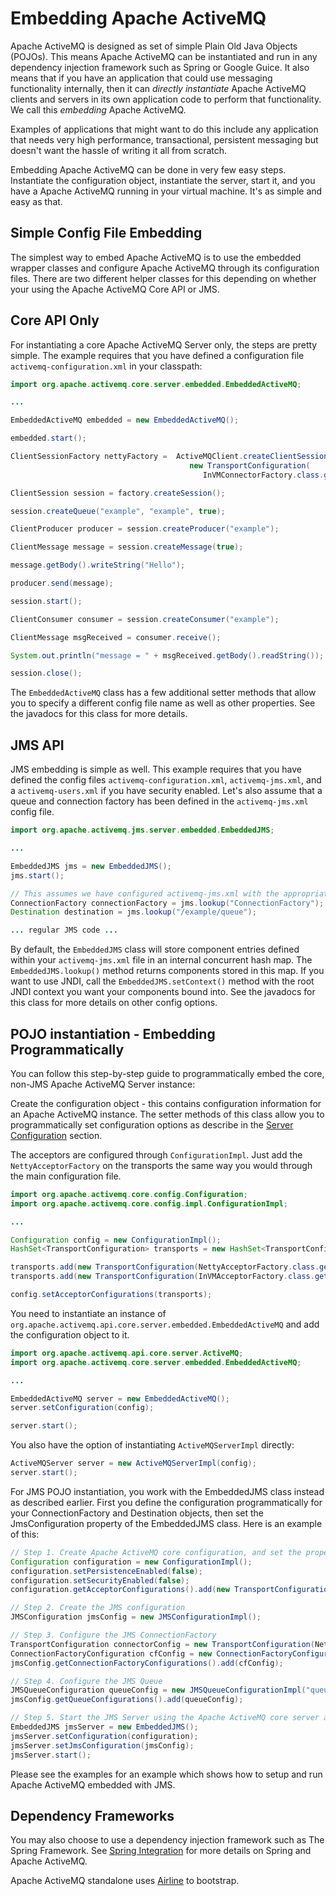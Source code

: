 # Embedding Apache ActiveMQ

Apache ActiveMQ is designed as set of simple Plain Old Java Objects (POJOs).
This means Apache ActiveMQ can be instantiated and run in any dependency
injection framework such as Spring or Google Guice. It also means that if you have an application that could use
messaging functionality internally, then it can *directly instantiate*
Apache ActiveMQ clients and servers in its own application code to perform that
functionality. We call this *embedding* Apache ActiveMQ.

Examples of applications that might want to do this include any
application that needs very high performance, transactional, persistent
messaging but doesn't want the hassle of writing it all from scratch.

Embedding Apache ActiveMQ can be done in very few easy steps. Instantiate the
configuration object, instantiate the server, start it, and you have a
Apache ActiveMQ running in your virtual machine. It's as simple and easy as
that.

## Simple Config File Embedding

The simplest way to embed Apache ActiveMQ is to use the embedded wrapper
classes and configure Apache ActiveMQ through its configuration files. There
are two different helper classes for this depending on whether your
using the Apache ActiveMQ Core API or JMS.

## Core API Only

For instantiating a core Apache ActiveMQ Server only, the steps are pretty
simple. The example requires that you have defined a configuration file
`activemq-configuration.xml` in your classpath:

``` java
import org.apache.activemq.core.server.embedded.EmbeddedActiveMQ;

...

EmbeddedActiveMQ embedded = new EmbeddedActiveMQ();

embedded.start();

ClientSessionFactory nettyFactory =  ActiveMQClient.createClientSessionFactory(
                                        new TransportConfiguration(
                                           InVMConnectorFactory.class.getName()));

ClientSession session = factory.createSession();

session.createQueue("example", "example", true);

ClientProducer producer = session.createProducer("example");

ClientMessage message = session.createMessage(true);

message.getBody().writeString("Hello");

producer.send(message);

session.start();

ClientConsumer consumer = session.createConsumer("example");

ClientMessage msgReceived = consumer.receive();

System.out.println("message = " + msgReceived.getBody().readString());

session.close();
```

The `EmbeddedActiveMQ` class has a few additional setter methods that
allow you to specify a different config file name as well as other
properties. See the javadocs for this class for more details.

## JMS API

JMS embedding is simple as well. This example requires that you have
defined the config files `activemq-configuration.xml`,
`activemq-jms.xml`, and a `activemq-users.xml` if you have security
enabled. Let's also assume that a queue and connection factory has been
defined in the `activemq-jms.xml` config file.

``` java
import org.apache.activemq.jms.server.embedded.EmbeddedJMS;

...

EmbeddedJMS jms = new EmbeddedJMS();
jms.start();

// This assumes we have configured activemq-jms.xml with the appropriate config information
ConnectionFactory connectionFactory = jms.lookup("ConnectionFactory");
Destination destination = jms.lookup("/example/queue");

... regular JMS code ...
```

By default, the `EmbeddedJMS` class will store component entries defined
within your `activemq-jms.xml` file in an internal concurrent hash map.
The `EmbeddedJMS.lookup()` method returns components stored in this map.
If you want to use JNDI, call the `EmbeddedJMS.setContext()` method with
the root JNDI context you want your components bound into. See the
javadocs for this class for more details on other config options.

## POJO instantiation - Embedding Programmatically

You can follow this step-by-step guide to programmatically embed the
core, non-JMS Apache ActiveMQ Server instance:

Create the configuration object - this contains configuration
information for an Apache ActiveMQ instance. The setter methods of this class
allow you to programmatically set configuration options as describe in
the [Server Configuration](configuration-index.md) section.

The acceptors are configured through `ConfigurationImpl`. Just add the
`NettyAcceptorFactory` on the transports the same way you would through
the main configuration file.

``` java
import org.apache.activemq.core.config.Configuration;
import org.apache.activemq.core.config.impl.ConfigurationImpl;

...

Configuration config = new ConfigurationImpl();
HashSet<TransportConfiguration> transports = new HashSet<TransportConfiguration>();

transports.add(new TransportConfiguration(NettyAcceptorFactory.class.getName()));
transports.add(new TransportConfiguration(InVMAcceptorFactory.class.getName()));

config.setAcceptorConfigurations(transports);
```

You need to instantiate an instance of
`org.apache.activemq.api.core.server.embedded.EmbeddedActiveMQ` and add
the configuration object to it.

``` java
import org.apache.activemq.api.core.server.ActiveMQ;
import org.apache.activemq.core.server.embedded.EmbeddedActiveMQ;

...

EmbeddedActiveMQ server = new EmbeddedActiveMQ();
server.setConfiguration(config);

server.start();
```

You also have the option of instantiating `ActiveMQServerImpl` directly:

``` java
ActiveMQServer server = new ActiveMQServerImpl(config);
server.start();
```

For JMS POJO instantiation, you work with the EmbeddedJMS class instead
as described earlier. First you define the configuration
programmatically for your ConnectionFactory and Destination objects,
then set the JmsConfiguration property of the EmbeddedJMS class. Here is
an example of this:

``` java
// Step 1. Create Apache ActiveMQ core configuration, and set the properties accordingly
Configuration configuration = new ConfigurationImpl();
configuration.setPersistenceEnabled(false);
configuration.setSecurityEnabled(false);
configuration.getAcceptorConfigurations().add(new TransportConfiguration(NettyAcceptorFactory.class.getName()));

// Step 2. Create the JMS configuration
JMSConfiguration jmsConfig = new JMSConfigurationImpl();

// Step 3. Configure the JMS ConnectionFactory
TransportConfiguration connectorConfig = new TransportConfiguration(NettyConnectorFactory.class.getName());
ConnectionFactoryConfiguration cfConfig = new ConnectionFactoryConfigurationImpl("cf", connectorConfig, "/cf");
jmsConfig.getConnectionFactoryConfigurations().add(cfConfig);

// Step 4. Configure the JMS Queue
JMSQueueConfiguration queueConfig = new JMSQueueConfigurationImpl("queue1", null, false, "/queue/queue1");
jmsConfig.getQueueConfigurations().add(queueConfig);

// Step 5. Start the JMS Server using the Apache ActiveMQ core server and the JMS configuration
EmbeddedJMS jmsServer = new EmbeddedJMS();
jmsServer.setConfiguration(configuration);
jmsServer.setJmsConfiguration(jmsConfig);
jmsServer.start();
```

Please see the examples for an example which shows how to setup and run Apache ActiveMQ
embedded with JMS.

## Dependency Frameworks

You may also choose to use a dependency injection framework such as
The Spring Framework. See [Spring Integration](spring-integration.md) for more details on
Spring and Apache ActiveMQ.

Apache ActiveMQ standalone uses [Airline](https://github.com/airlift/airline) to bootstrap.

